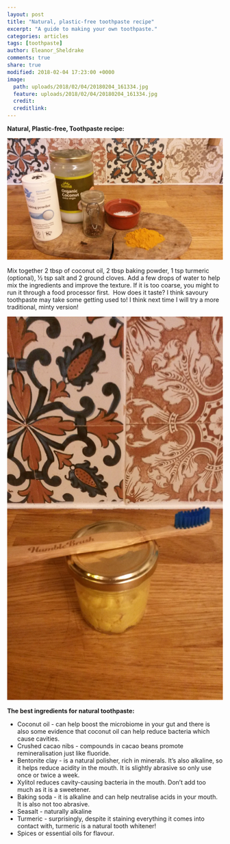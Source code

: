 ```yaml
---
layout: post
title: "Natural, plastic-free toothpaste recipe"
excerpt: "A guide to making your own toothpaste."
categories: articles
tags: [toothpaste]
author: Eleanor_Sheldrake
comments: true
share: true
modified: 2018-02-04 17:23:00 +0000
image:
  path: uploads/2018/02/04/20180204_161334.jpg
  feature: uploads/2018/02/04/20180204_161334.jpg
  credit:
  creditlink:
---
```

**Natural, Plastic-free, Toothpaste recipe:**


![](/uploads/2018/02/04/20180204_161334.jpg)

Mix together 2 tbsp of coconut oil, 2 tbsp baking powder, 1 tsp turmeric (optional), ½ tsp salt and 2 ground cloves. Add a few drops of water to help mix the ingredients and improve the texture. If it is too coarse, you might to run it through a food processor first.  How does it taste? I think savoury toothpaste may take some getting used to! I think next time I will try a more traditional, minty version!

![](/uploads/2018/02/04/20180204_165843-1.jpg)

**The best ingredients for natural toothpaste:**

* Coconut oil - can help boost the microbiome in your gut and there is also some evidence that coconut oil can help reduce bacteria which cause cavities.
* Crushed cacao nibs - compounds in cacao beans promote remineralisation just like fluoride.
* Bentonite clay - is a natural polisher, rich in minerals. It’s also alkaline, so it helps reduce acidity in the mouth. It is slightly abrasive so only use once or twice a week.
* Xylitol reduces cavity-causing bacteria in the mouth. Don’t add too much as it is a sweetener.
* Baking soda - it is alkaline and can help neutralise acids in your mouth. It is also not too abrasive.
* Seasalt - naturally alkaline
* Turmeric - surprisingly, despite it staining everything it comes into contact with, turmeric is a natural tooth whitener!
* Spices or essential oils for flavour.
